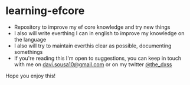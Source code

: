 # learning-efcore
- Repository to improve my ef core knowledge and try new things
- I also will write everthing I can in english to improve my knowledge on the language
- I also will try to maintain everthis clear as possible, documenting somethings
- If you're reading this I'm open to suggestions, you can keep in touch with me on davi.sousa10@gmail.com or on my twitter [@the_dxss](https://twitter.com/the_dxss)

Hope you enjoy this!

